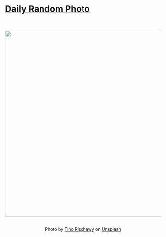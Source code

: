 # [Daily Random Photo](https://www.dailyrandomphoto.com/)

<div align="center">
  <br>
  <br>
  <a href="https://www.dailyrandomphoto.com/p/2023/2023-04-03/"><img src="https://images.unsplash.com/photo-1677856217269-b6ae0c14c9bd?crop=entropy&cs=tinysrgb&fit=max&fm=jpg&ixid=Mnw3NzUwOHwwfDF8cmFuZG9tfHx8fHx8fHx8MTY4MDQ4MTg4Ng&ixlib=rb-4.0.3&q=80&w=1080" width="600px"></a>
  <br>
  <br>
  <p class="has-text-grey">Photo by <a href="https://unsplash.com/@tinorischawy?utm_source=Daily%20Random%20Photo&amp;utm_medium=referral" target="_blank" rel="noopener noreferrer">Tino Rischawy</a> on <a href="https://unsplash.com/photos/I4shewYzJ_s?utm_source=Daily%20Random%20Photo&amp;utm_medium=referral" target="_blank" rel="noopener noreferrer">Unsplash</a></p>
</div>
